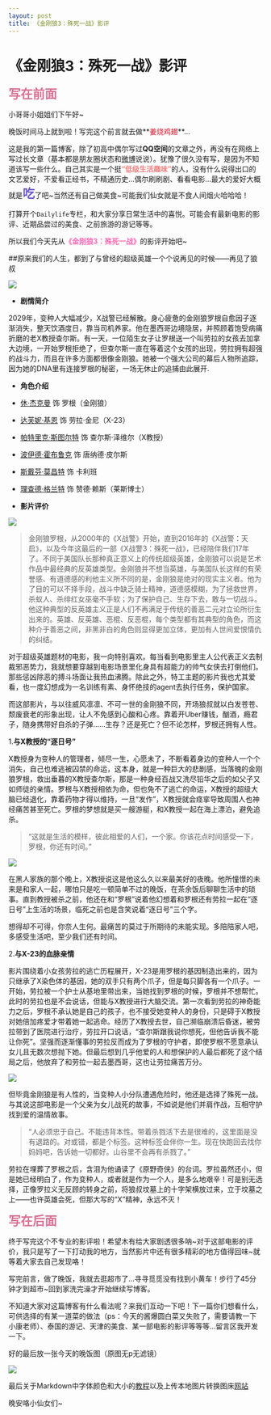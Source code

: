 ```yaml
---
layout: post
title: 《金刚狼3：殊死一战》影评
---
```

# 《金刚狼3：殊死一战》影评

**<font color=#D87093 size=5>写在前面</font>**
	
小哥哥小姐姐们下午好~

晚饭时间马上就到啦！写完这个前言就去做**<font color=#D870932>姜烧鸡翅</font>**...

这是我的第一篇博客，除了初高中偶尔写过**QQ空间**的文章之外，再没有在网络上写过长文章（基本都是朋友圈状态和[微博](http://www.weibo.com/p/1005052012397041/home?from=page_100505&mod=TAB#place)说说）。犹豫了很久没有写，是因为不知道该写一些什么。自己其实是一个挺<font color=#F08080>**“低级生活趣味”**</font>的人，没有什么说得出口的文艺爱好，不爱看正经书，不精通历史...偶尔刷刷剧、看看电影...最大的爱好大概就是<font color=#6A5ACD size=5>**吃**</font>了吧~当然还有自己做美食~可能我们仙女就是不食人间烟火哈哈哈！

打算开个`Dailylife`专栏，和大家分享日常生活中的喜悦。可能会有最新电影的影评、近期品尝过的美食、之前旅游的游记等等。

所以我们今天先从<font color=#FF69B4>**《金刚狼3：殊死一战》**</font>的影评开始吧~


##原来我们的人生，都到了与曾经的超级英雄一个个说再见的时候——再见了狼叔

![](http://p1.bpimg.com/567571/a342501c24e6e6fe.jpg)
	
* **剧情简介**

2029年，变种人大幅减少，X战警已经解散。身心疲惫的金刚狼罗根自愈因子逐渐消失，整天饮酒度日，靠当司机养家。他在墨西哥边境隐居，并照顾着饱受病痛折磨的老X教授查尔斯。有一天，一位陌生女子让罗根送一个叫劳拉的女孩去加拿大边境，一开始罗根拒绝了，但查尔斯一直在等着这个女孩的出现，劳拉拥有超强的战斗力，而且在许多方面都很像金刚狼。她被一个强大公司的幕后人物所追踪，因为她的DNA里有连接罗根的秘密，一场无休止的追捕由此展开.

* **角色介绍**
 *   [休·杰克曼](http://baike.baidu.com/item/) 饰 罗根（金刚狼）
 *   [达芙妮·基恩](http://baike.baidu.com/item/) 饰 劳拉·金尼（X-23）
 *   [帕特里克·斯图尔特](http://baike.baidu.com/item/帕特里克·斯图尔特) 饰 查尔斯·泽维尔（X教授）
 *   [波伊德·霍布鲁克](http://baike.baidu.com/item/波伊德·霍布鲁克) 饰 唐纳德·皮尔斯
 *   [斯戴芬·莫昌特](http://baike.baidu.com/item/斯戴芬·莫昌特) 饰 卡利班
 *   [ 理查德·格兰特](http://baike.baidu.com/item/理查德·格兰特) 饰 赞德·赖斯（莱斯博士）

* **影片评价**

![](http://p1.bpimg.com/567571/6ce7c1546a86c470.jpg)

> 金刚狼罗根，从2000年的《X战警》开始，直到2016年的《X战警：天启》，以及今年这最后的一部《X战警3：殊死一战》，已经陪伴我们17年了。不同于美国队长那种真正意义上的传统超级英雄，金刚狼可以说是艺术作品中最经典的反英雄类型。金刚狼并不想当英雄，与美国队长这样的有荣誉感、有道德感的利他主义所不同的是，金刚狼是绝对的现实主义者。他为了目的可以不择手段，战斗中缺乏骑士精神，道德感模糊，为了拯救世界，杀蚁人、杀绯红女巫毫不手软；为了保护自己、生存下去，敢与一切战斗。他这种典型的反英雄主义正是人们不再满足于传统的善恶二元对立论所衍生出来的。英雄、反英雄、恶棍、反恶棍，每个类型都有其典型的角色，而这种介于善恶之间，非黑非白的角色则显得更加立体，更加有人世间爱恨情仇的纠结。

对于超级英雄题材的电影，我一向特别喜欢。每当看到电影里主人公代表正义去制裁邪恶势力，我就想要穿越到电影场景里化身具有超能力的帅气女侠去打倒他们。那些惩凶除恶的搏斗场面让我热血沸腾。除此之外，特工主题的影片我也尤其爱看，也一度幻想成为一名训练有素、身怀绝技的agent去执行任务，保护国家。

而这部影片，与以往威风凛凛、不可一世的金刚狼不同，开场狼叔就以白发苍苍、颓废衰老的形象出现，让人不免感到心酸和心疼。靠着开Uber赚钱，酗酒，瘾君子，随身携带好自杀的子弹......生存？还是死亡？但不论怎样，罗根还拥有人性。

 1.**与X教授的“逐日号”**

X教授身为变种人的管理者，倾尽一生，心愿未了，不断看着身边的变种人一个个消失，自己也难逃被囚禁的命运，这本身，就是一种巨大的悲剧感，当落魄的金刚狼罗根，救出垂暮的X教授查尔斯，那是一种身经百战又洗尽铅华之后的如父子又如师徒的亲情。罗根与X教授相依为命，但也免不了逃亡的命运，X教授的超级大脑已经退化，靠着药物才得以维持，一旦“发作”，X教授就会痉挛导致周围人也神经痛苦甚至死亡。罗根的梦想就是买一艘游艇，和X教授一起在海上漂泊，避免追杀。

> “这就是生活的模样，彼此相爱的人们，一个家。你该花点时间感受一下，罗根，你还有时间。”

![](http://img1.oss.ifensi.com/2017/0305/20170305013319445.jpg)

在黑人家族的那个晚上，X教授说这是他这么久以来最美好的夜晚。他所憧憬的未来是和家人一起，哪怕只是吃一顿简单不过的晚饭，在茶余饭后聊聊生活中的琐事。直到教授被杀之前，他还在和“罗根”说着他幻想着和罗根还有劳拉一起在“逐日号”上生活的场景，临死之前也是含笑说着“逐日号”三个字。

想得却不可得，你奈人生何。最痛苦的莫过于所期待的未能实现。多陪陪家人吧，多感受生活吧，至少我们还有时间。

 2.**与X-23的血脉亲情**

影片围绕着小女孩劳拉的逃亡历程展开，X-23是用罗根的基因制造出来的，因为只继承了X染色体的基因，她的双手只有两个爪子，但是每只脚各有一个爪子。一开始，劳拉被一个护士从基地里带出来，当她找到罗根的时候，罗根并不想帮忙。此时的劳拉也是不会说话，但能与X教授进行大脑交流。第一次看到劳拉的神奇能力之后，罗根不承认她是自己的孩子，也不接受她变种人的身份，只是碍于X教授对她倍加疼爱才带着她一起逃命。经历了X教授去世，自己濒临崩溃后昏迷，被劳拉带到了医院进行治疗，劳拉开口说话，“查尔斯跟我说你想死，但他告诉我不能让你死”。坚强而逐渐懂事的劳拉反而成为了罗根的守护者，即使罗根不愿意承认女儿且无数次想抛下她。但最后想到几乎他爱的人和想保护的人最后都死了这个结局之后，他放弃了和劳拉一起去墨西哥，这也让劳拉痛苦万分。

![](http://img1.oss.ifensi.com/2017/0305/20170305013355462.jpg)

但毕竟金刚狼是有人性的，当变种人小分队遭遇危险时，他还是选择了殊死一战。与其说这部电影是一个父亲为女儿战死的故事，不如说是他们并肩作战，互相守护找到爱的温情故事。
> “人必须忠于自己。不能违背本性。带着杀戮活下去是很难的，这里面是没有退路的。对或错，都是个标签。这种标签会伴你一生。现在快跑回去找你妈妈吧，告诉她一切都好。山谷里不会再有杀戮了。”

劳拉在埋葬了罗根之后，含泪为他诵读了《原野奇侠》的台词。罗拉虽然还小，但是她已经明白了，作为变种人，或者就是作为一个人，是多么地艰辛！可是别无选择，正像罗拉义无反顾的转身之前，将狼叔坟墓上的十字架横放过来，立于坟墓之上——也许英雄会死，但那大写的“X”精神，永远不灭！


 **<font color=#D87093 size=5>写在后面</font>**

终于写完这个不专业的影评啦！希望木有给大家剧透很多呐~对于这部电影的评价，我只是写了一下打动我的地方，当然影片中还有很多精彩的地方值得回味~就等着大家去自己发现咯！

写完前言，做了晚饭，我就去逛超市了...寻寻觅觅没有找到小黄车！步行了45分钟才到超市~回到家洗完澡才开始继续写博客。

不知道大家对这篇博客有什么看法呢？来我们互动一下吧！下一篇你们想看什么，可供选择的有某一道菜的做法（ps：今天的酱爆圆白菜又失败了，需要请教一下小康老师）、泰国的游记、天津的美食、某一部电影的影评等等等...留言区我开发一下。

好的最后放一张今天的晚饭图（原图无p无滤镜）

![](http://p1.bqimg.com/567571/d5318d830b1d1023.jpg)

最后关于Markdown中字体颜色和大小的[教程](http://blog.csdn.net/testcs_dn/article/details/45719357)以及上传本地图片转换图床[网站](http://yotuku.cn/?utm_source=doubangroup#/)


晚安咯小仙女们~
